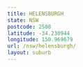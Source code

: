 ```yaml
---
title: HELENSBURGH
state: NSW
postcode: 2508
latitude: -34.230944
longitude: 150.969679
url: /nsw/helensburgh/
layout: suburb
---
```

